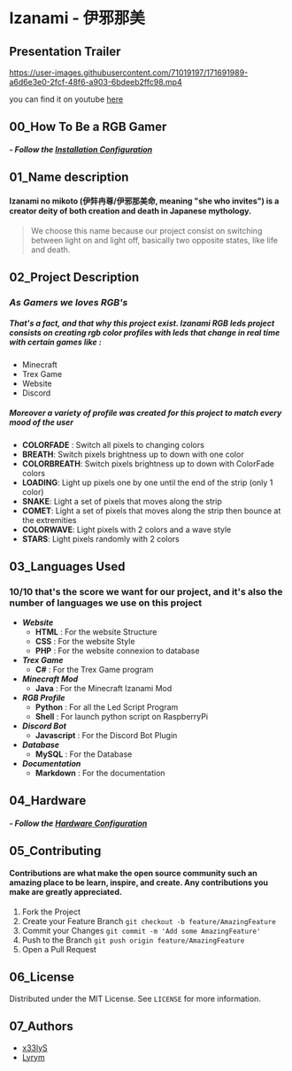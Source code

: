 # Izanami - 伊邪那美

## Presentation Trailer

https://user-images.githubusercontent.com/71019197/171691989-a6d6e3e0-2fcf-48f6-a903-6bdeeb2ffc98.mp4

you can find it on youtube [here](https://youtu.be/4BCOjNy1k7c)

## 00_How To Be a RGB Gamer

#### _- Follow the [Installation Configuration](https://github.com/x33lyS/Izanami/tree/main/Documentation)_

## 01_Name description

#### Izanami no mikoto (伊弉冉尊/伊邪那美命, meaning "she who invites") is a creator deity of both creation and death in Japanese mythology.
> We choose this name because our project consist on switching between light on and light off, basically two opposite states, like life and death.

## 02_Project Description

### _As Gamers we loves RGB's_

##### That's a fact, and that why this project exist. **Izanami RGB leds** project consists on creating rgb color profiles with leds that change in real time with certain games like :

- Minecraft
- Trex Game
- Website
- Discord

##### Moreover a variety of profile was created for this project to match every __mood__ of the user

- **COLORFADE** : Switch all pixels to changing colors
- **BREATH**: Switch pixels brightness up to down with one color
- **COLORBREATH**: Switch pixels brightness up to down with ColorFade colors
- **LOADING**: Light up pixels one by one until the end of the strip (only 1 color)
- **SNAKE**: Light a set of pixels that moves along the strip
- **COMET**: Light a set of pixels that moves along the strip then bounce at the extremities
- **COLORWAVE**: Light pixels with 2 colors and a wave style
- **STARS**: Light pixels randomly with 2 colors

## 03_Languages Used

### 10/10 that's the score we want for our project, and it's also the number of languages we use on this project
- ***Website*** 
  - **HTML** : For the website Structure
  - **CSS** : For the website Style
  - **PHP** : For the website connexion to database
- ***Trex Game***
  - **C#** : For the Trex Game program
- ***Minecraft Mod***
  - **Java** : For the Minecraft Izanami Mod
- ***RGB Profile***
  - **Python** : For all the Led Script Program
  - **Shell** : For launch python script on RaspberryPi
- ***Discord Bot***
  - **Javascript** : For the Discord Bot Plugin
- ***Database***
  - **MySQL** : For the Database
- ***Documentation***
  - **Markdown** : For the documentation

## 04_Hardware

#### _- Follow the [Hardware Configuration](https://github.com/x33lyS/Izanami/tree/main/Documentation/Raspberry)_

## 05_Contributing

#### Contributions are what make the open source community such an amazing place to be learn, inspire, and create. Any contributions you make are greatly appreciated.

1. Fork the Project
2. Create your Feature Branch ``git checkout -b feature/AmazingFeature``
3. Commit your Changes ``git commit -m 'Add some AmazingFeature'``
4. Push to the Branch ``git push origin feature/AmazingFeature``
5. Open a Pull Request

## 06_License

Distributed under the MIT License. See ``LICENSE`` for more information.

## 07_Authors

- [x33lyS](https://github.com/x33lyS)
- [Lyrym](https://github.com/Lyrym)

